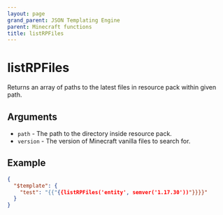 ```yaml
---
layout: page
grand_parent: JSON Templating Engine
parent: Minecraft functions
title: listRPFiles
---
```


# listRPFiles

Returns an array of paths to the latest files in resource pack within given path.
## Arguments

- `path` - The path to the directory inside resource pack.
- `version` - The version of Minecraft vanilla files to search for.

## Example

```json
{
  "$template": {
    "test": "{{"{{listRPFiles('entity', semver('1.17.30'))"}}}}"
  }
}
```
